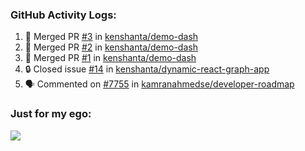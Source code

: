 

  <h3>GitHub Activity Logs:</h3>

  <!--START_SECTION:activity-->

1. 🎉 Merged PR [#3](https://github.com/kenshanta/demo-dash/pull/3) in [kenshanta/demo-dash](https://github.com/kenshanta/demo-dash)
2. 🎉 Merged PR [#2](https://github.com/kenshanta/demo-dash/pull/2) in [kenshanta/demo-dash](https://github.com/kenshanta/demo-dash)
3. 🎉 Merged PR [#1](https://github.com/kenshanta/demo-dash/pull/1) in [kenshanta/demo-dash](https://github.com/kenshanta/demo-dash)
4. 🔒 Closed issue [#14](https://github.com/kenshanta/dynamic-react-graph-app/issues/14) in [kenshanta/dynamic-react-graph-app](https://github.com/kenshanta/dynamic-react-graph-app)
5. 🗣 Commented on [#7755](https://github.com/kamranahmedse/developer-roadmap/issues/7755#issuecomment-2496198849) in [kamranahmedse/developer-roadmap](https://github.com/kamranahmedse/developer-roadmap)
      <!--END_SECTION:activity-->




### Just for my ego:

![](https://komarev.com/ghpvc/?username=kenshanta&color=orange&style=for-the-badge)
